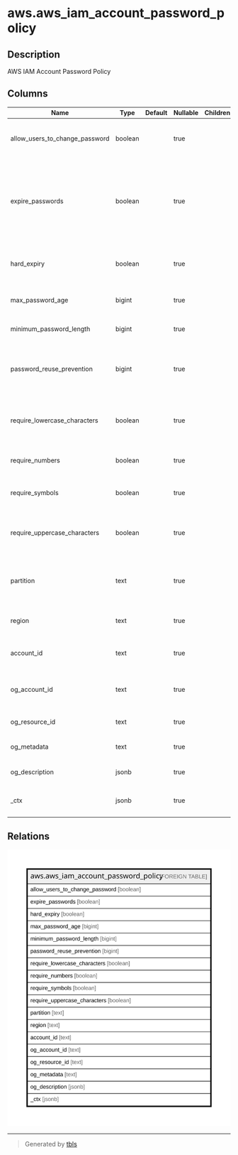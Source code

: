 # aws.aws_iam_account_password_policy

## Description

AWS IAM Account Password Policy

## Columns

| Name | Type | Default | Nullable | Children | Parents | Comment |
| ---- | ---- | ------- | -------- | -------- | ------- | ------- |
| allow_users_to_change_password | boolean |  | true |  |  | Specifies whether IAM users are allowed to change their own password. |
| expire_passwords | boolean |  | true |  |  | Indicates whether passwords in the account expire. Returns true if MaxPasswordAge contains a value greater than 0. Returns false if MaxPasswordAge is 0 or not present. |
| hard_expiry | boolean |  | true |  |  | Specifies whether IAM users are prevented from setting a new password after. |
| max_password_age | bigint |  | true |  |  | The number of days that an IAM user password is valid. |
| minimum_password_length | bigint |  | true |  |  | Minimum length to require for IAM user passwords. |
| password_reuse_prevention | bigint |  | true |  |  | Specifies the number of previous passwords that IAM users are prevented from reusing. |
| require_lowercase_characters | boolean |  | true |  |  | Specifies whether to require lowercase characters for IAM user passwords. |
| require_numbers | boolean |  | true |  |  | Specifies whether to require numbers for IAM user passwords. |
| require_symbols | boolean |  | true |  |  | Specifies whether to require symbols for IAM user passwords. |
| require_uppercase_characters | boolean |  | true |  |  | Specifies whether to require uppercase characters for IAM user passwords. |
| partition | text |  | true |  |  | The AWS partition in which the resource is located (aws, aws-cn, or aws-us-gov). |
| region | text |  | true |  |  | The AWS Region in which the resource is located. |
| account_id | text |  | true |  |  | The AWS Account ID in which the resource is located. |
| og_account_id | text |  | true |  |  | The Platform Account ID in which the resource is located. |
| og_resource_id | text |  | true |  |  | The unique ID of the resource in opengovernance. |
| og_metadata | text |  | true |  |  | Platform Metadata of the AWS resource. |
| og_description | jsonb |  | true |  |  | The full model description of the resource |
| _ctx | jsonb |  | true |  |  | Steampipe context in JSON form, e.g. connection_name. |

## Relations

![er](aws.aws_iam_account_password_policy.svg)

---

> Generated by [tbls](https://github.com/k1LoW/tbls)
